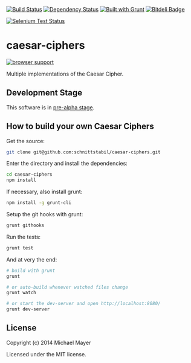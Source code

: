[![Build Status](https://secure.travis-ci.org/schnittstabil/caesar-ciphers.svg)](http://travis-ci.org/schnittstabil/caesar-ciphers) [![Dependency Status](https://david-dm.org/schnittstabil/caesar-ciphers.png)](https://david-dm.org/schnittstabil/caesar-ciphers) [![Built with Grunt](https://cdn.gruntjs.com/builtwith.png)](http://gruntjs.com/) [![Bitdeli Badge](https://d2weczhvl823v0.cloudfront.net/schnittstabil/caesar-ciphers/trend.png)](https://bitdeli.com/free "Bitdeli Badge")

[![Selenium Test Status](https://saucelabs.com/browser-matrix/schnittstabil.svg)](https://saucelabs.com/u/schnittstabil)

caesar-ciphers
==============

[![browser support](https://ci.testling.com/schnittstabil/caesar-ciphers.png)](https://ci.testling.com/schnittstabil/caesar-ciphers)


Multiple implementations of the Caesar Cipher.


Development Stage
-----------------

This software is in [pre-alpha stage](http://en.wikipedia.org/wiki/Software_release_life_cycle#Pre-alpha).


How to build your own Caesar Ciphers
------------------------------------

Get the source:

```bash
git clone git@github.com:schnittstabil/caesar-ciphers.git
```

Enter the directory and install the dependencies:

```bash
cd caesar-ciphers
npm install
```

If necessary, also install grunt:

```bash
npm install -g grunt-cli
```

Setup the git hooks with grunt:

```bash
grunt githooks
```

Run the tests:

```bash
grunt test
```

And at very the end:

```bash
# build with grunt
grunt

# or auto-build whenever watched files change
grunt watch

# or start the dev-server and open http://localhost:8080/
grunt dev-server
```


License
-------

Copyright (c) 2014 Michael Mayer

Licensed under the MIT license.
